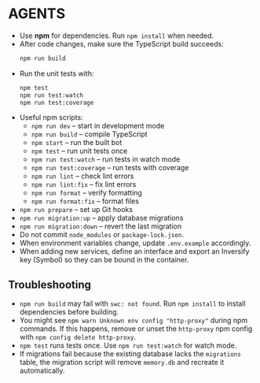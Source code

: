 # AGENTS

- Use **npm** for dependencies. Run `npm install` when needed.
- After code changes, make sure the TypeScript build succeeds:
  ```bash
  npm run build
  ```
- Run the unit tests with:
  ```bash
  npm test
  npm run test:watch
  npm run test:coverage
  ```
- Useful npm scripts:
  - `npm run dev` – start in development mode
  - `npm run build` – compile TypeScript
  - `npm start` – run the built bot
  - `npm test` – run unit tests once
  - `npm run test:watch` – run tests in watch mode
  - `npm run test:coverage` – run tests with coverage
  - `npm run lint` – check lint errors
  - `npm run lint:fix` – fix lint errors
  - `npm run format` – verify formatting
  - `npm run format:fix` – format files
- `npm run prepare` – set up Git hooks
- `npm run migration:up` – apply database migrations
- `npm run migration:down` – revert the last migration
- Do not commit `node_modules` or `package-lock.json`.
- When environment variables change, update `.env.example` accordingly.
- When adding new services, define an interface and export an Inversify key (Symbol)
  so they can be bound in the container.

## Troubleshooting

- `npm run build` may fail with `swc: not found`. Run `npm install` to install
  dependencies before building.
- You might see `npm warn Unknown env config "http-proxy"` during npm commands.
  If this happens, remove or unset the `http-proxy` npm config with
  `npm config delete http-proxy`.
- `npm test` runs tests once. Use `npm run test:watch` for watch mode.
- If migrations fail because the existing database lacks the `migrations`
  table, the migration script will remove `memory.db` and recreate it
  automatically.
